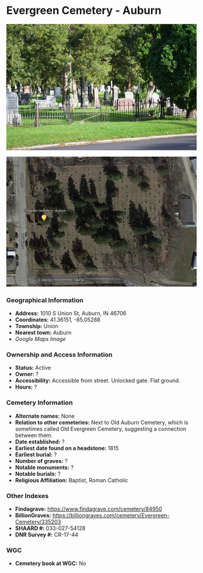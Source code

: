 # Evergreen Cemetery - Auburn

![Evergreen Cemetery (Auburn) Entrance](https://github.com/FyoAtEPL/DeKalbCemeteries/blob/main/images/cemeteryPhotos/EvergreenAuburn.png "Evergreen Cemetery - Auburn - Entrance")

![Evergreen Cemetery (Auburn) on Google Earth](https://github.com/FyoAtEPL/DeKalbCemeteries/blob/main/images/mapImages/EvergreenAuburnEarth.png "Evergreen Cemetery - Auburn-  on Google Earth")

### Geographical Information
- **Address:** 1010 S Union St, Auburn, IN 46706
- **Coordinates:** 41.36151, -85.05288
- **Township:** Union
- **Nearest town:** Auburn
- *Google Maps Image*

### Ownership and Access Information
- **Status:** Active
- **Owner:** ?
- **Accessibility:** Accessible from street. Unlocked gate. Flat ground.
- **Hours:** ?

### Cemetery Information
- **Alternate names:** None
- **Relation to other cemeteries:** Next to Old Auburn Cemetery, which is sometimes called Old Evergreen Cemetery, suggesting a connection between them.
- **Date established:** ?
- **Earliest date found on a headstone:** 1815
- **Earliest burial:** ?
- **Number of graves:** ?
- **Notable monuments:** ?
- **Notable burials:** ?
- **Religious Affiliation:** Baptist, Roman Catholic

### Other Indexes
- **Findagrave:** https://www.findagrave.com/cemetery/84950
- **BillionGraves:**  https://billiongraves.com/cemetery/Evergreen-Cemetery/335203
- **SHAARD #:** 033-027-54128
- **DNR Survey #:** CR-17-44


### WGC
- **Cemetery book at WGC:** No
